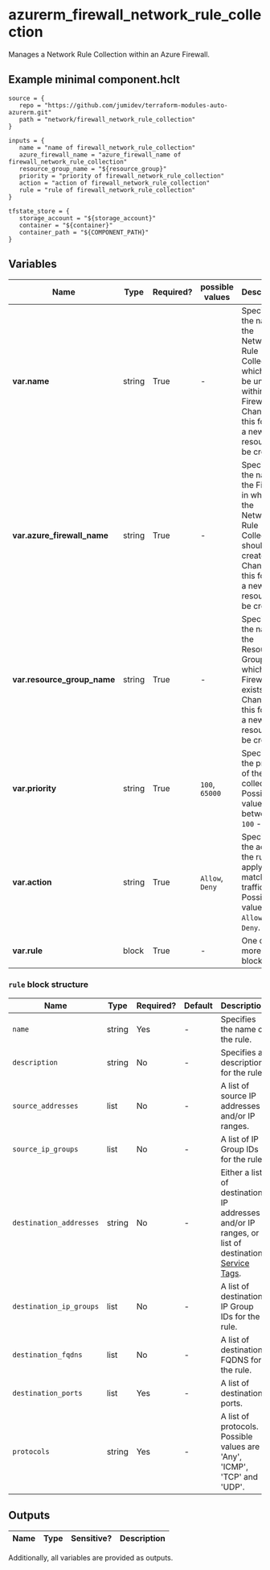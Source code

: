 # azurerm_firewall_network_rule_collection

Manages a Network Rule Collection within an Azure Firewall.

## Example minimal component.hclt

```hcl
source = {
   repo = "https://github.com/jumidev/terraform-modules-auto-azurerm.git" 
   path = "network/firewall_network_rule_collection" 
}

inputs = {
   name = "name of firewall_network_rule_collection" 
   azure_firewall_name = "azure_firewall_name of firewall_network_rule_collection" 
   resource_group_name = "${resource_group}" 
   priority = "priority of firewall_network_rule_collection" 
   action = "action of firewall_network_rule_collection" 
   rule = "rule of firewall_network_rule_collection" 
}

tfstate_store = {
   storage_account = "${storage_account}" 
   container = "${container}" 
   container_path = "${COMPONENT_PATH}" 
}

```

## Variables

| Name | Type | Required? |  possible values |  Description |
| ---- | ---- | --------- |  ----------- | ----------- |
| **var.name** | string | True | -  |  Specifies the name of the Network Rule Collection which must be unique within the Firewall. Changing this forces a new resource to be created. | 
| **var.azure_firewall_name** | string | True | -  |  Specifies the name of the Firewall in which the Network Rule Collection should be created. Changing this forces a new resource to be created. | 
| **var.resource_group_name** | string | True | -  |  Specifies the name of the Resource Group in which the Firewall exists. Changing this forces a new resource to be created. | 
| **var.priority** | string | True | `100`, `65000`  |  Specifies the priority of the rule collection. Possible values are between `100` - `65000`. | 
| **var.action** | string | True | `Allow`, `Deny`  |  Specifies the action the rule will apply to matching traffic. Possible values are `Allow` and `Deny`. | 
| **var.rule** | block | True | -  |  One or more `rule` blocks. | 

### `rule` block structure

| Name | Type | Required? | Default | Description |
| ---- | ---- | --------- | ------- | ----------- |
| `name` | string | Yes | - | Specifies the name of the rule. |
| `description` | string | No | - | Specifies a description for the rule. |
| `source_addresses` | list | No | - | A list of source IP addresses and/or IP ranges. |
| `source_ip_groups` | list | No | - | A list of IP Group IDs for the rule. |
| `destination_addresses` | string | No | - | Either a list of destination IP addresses and/or IP ranges, or a list of destination [Service Tags](https://docs.microsoft.com/azure/virtual-network/service-tags-overview#available-service-tags). |
| `destination_ip_groups` | list | No | - | A list of destination IP Group IDs for the rule. |
| `destination_fqdns` | list | No | - | A list of destination FQDNS for the rule. |
| `destination_ports` | list | Yes | - | A list of destination ports. |
| `protocols` | string | Yes | - | A list of protocols. Possible values are 'Any', 'ICMP', 'TCP' and 'UDP'. |



## Outputs

| Name | Type | Sensitive? | Description |
| ---- | ---- | --------- | --------- |

Additionally, all variables are provided as outputs.
